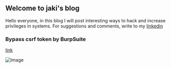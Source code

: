 ## Welcome to jaki's blog

Hello everyone, in this blog I will post interesting ways to hack and increase privileges in systems. For suggestions and comments, write to my [linkedin]( https://www.linkedin.com/in/sergey-budilov/)

### Bypass csrf token by BurpSuite
[link](https://github.com/l0wc0ster/blog/blob/gh-pages/csfr-bypass-burpsuite.md)

![Image](blog/blob/gh-pages/img/anti-csrf-burp/6.png)